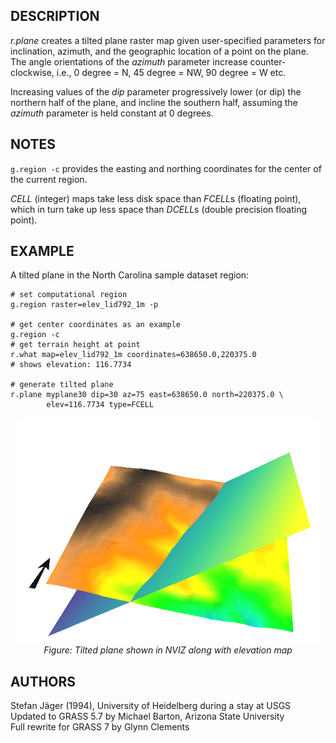 ## DESCRIPTION

*r.plane* creates a tilted plane raster map given user-specified
parameters for inclination, azimuth, and the geographic location of a
point on the plane.  
The angle orientations of the *azimuth* parameter increase
counter-clockwise, i.e., 0 degree = N, 45 degree = NW, 90 degree = W
etc.

Increasing values of the *dip* parameter progressively lower (or dip)
the northern half of the plane, and incline the southern half, assuming
the *azimuth* parameter is held constant at 0 degrees.

## NOTES

`g.region -c` provides the easting and northing coordinates for the
center of the current region.

*CELL* (integer) maps take less disk space than *FCELL*s (floating
point), which in turn take up less space than *DCELL*s (double precision
floating point).

## EXAMPLE

A tilted plane in the North Carolina sample dataset region:

```shell
# set computational region
g.region raster=elev_lid792_1m -p

# get center coordinates as an example
g.region -c
# get terrain height at point
r.what map=elev_lid792_1m coordinates=638650.0,220375.0
# shows elevation: 116.7734

# generate tilted plane
r.plane myplane30 dip=30 az=75 east=638650.0 north=220375.0 \
        elev=116.7734 type=FCELL
```

<div align="center" style="margin: 10px">

[<img src="r_plane_3d.png" data-border="0" width="600" height="360"
alt="r.plane example" />](r_plane_3d.png)  
*Figure: Tilted plane shown in NVIZ along with elevation map*

</div>

## AUTHORS

Stefan Jäger (1994), University of Heidelberg during a stay at USGS  
Updated to GRASS 5.7 by Michael Barton, Arizona State University  
Full rewrite for GRASS 7 by Glynn Clements
